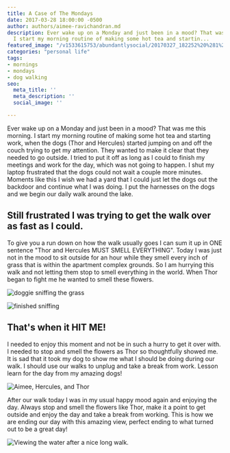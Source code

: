 ```yaml
---
title: A Case of The Mondays
date: 2017-03-28 18:00:00 -0500
author: authors/aimee-ravichandran.md
description: Ever wake up on a Monday and just been in a mood? That was me this morning.
  I start my morning routine of making some hot tea and startin...
featured_image: "/v1533615753/abundantlysocial/20170327_182252%20%281%29.jpg"
categories: "personal life"
tags:
- mornings
- mondays
- dog walking
seo:
  meta_title: ''
  meta_description: ''
  social_image: ''

---
```

Ever wake up on a Monday and just been in a mood? That was me this morning. I start my morning routine of making some hot tea and starting work, when the dogs (Thor and Hercules) started jumping on and off the couch trying to get my attention. They wanted to make it clear that they needed to go outside. I tried to put it off as long as I could to finish my meetings and work for the day, which was not going to happen. I shut my laptop frustrated that the dogs could not wait a couple more minutes. Moments like this I wish we had a yard that I could just let the dogs out the backdoor and continue what I was doing. I put the harnesses on the dogs and we begin our daily walk around the lake.

## Still frustrated I was trying to get the walk over as fast as I could.

To give you a run down on how the walk usually goes I can sum it up in ONE sentence "Thor and Hercules MUST SMELL EVERYTHING". Today I was just not in the mood to sit outside for an hour while they smell every inch of grass that is within the apartment complex grounds. So I am hurrying this walk and not letting them stop to smell everything in the world. When Thor began to fight me he wanted to smell these flowers.

![doggie sniffing the grass](https://res.cloudinary.com/modii/w_840,q_50,f_auto/v1533615753/abundantlysocial/5a56f5405808f700012d5a10_20170327_181006.jpg)

![finished sniffing](https://res.cloudinary.com/modii/w_840,q_50,f_auto/v1533615753/abundantlysocial/5a56f549004c430001d99860_20170327_181009.jpg)

## That's when it HIT ME!

I needed to enjoy this moment and not be in such a hurry to get it over with. I needed to stop and smell the flowers as Thor so thoughtfully showed me. It is sad that it took my dog to show me what I should be doing during our walk. I should use our walks to unplug and take a break from work. Lesson learn for the day from my amazing dogs!

![Aimee, Hercules, and Thor](https://res.cloudinary.com/modii/w_840,q_50,f_auto/v1533615750/abundantlysocial/20170327_181234%20%281%29.jpg)

After our walk today I was in my usual happy mood again and enjoying the day. Always stop and smell the flowers like Thor, make it a point to get outside and enjoy the day and take a break from working. This is how we are ending our day with this amazing view, perfect ending to what turned out to be a great day!

![Viewing the water after a nice long walk.](https://res.cloudinary.com/modii/w_840,q_50,f_auto/v1533615753/abundantlysocial/20170327_182252%20%281%29.jpg)